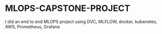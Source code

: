 # MLOPS-CAPSTONE-PROJECT
I did an end to end MLOPS project using DVC, MLFLOW, docker, kubenetes, AWS, Prometheus, Grafana
